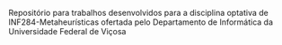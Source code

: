 Repositório para trabalhos desenvolvidos para a disciplina optativa de INF284-Metaheurísticas ofertada pelo Departamento de Informática da Universidade Federal de Viçosa